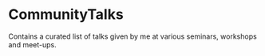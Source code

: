 # CommunityTalks
Contains a curated list of talks given by me at various seminars, workshops and meet-ups.
